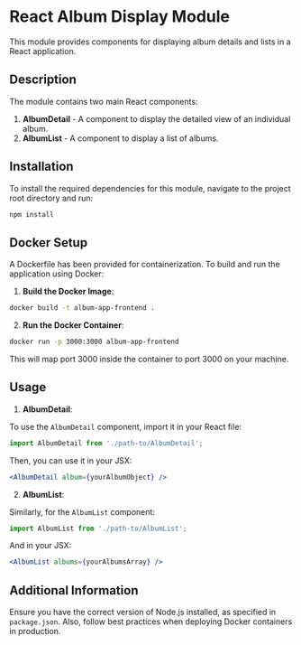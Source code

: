 
# React Album Display Module

This module provides components for displaying album details and lists in a React application.

## Description

The module contains two main React components:

1. **AlbumDetail** - A component to display the detailed view of an individual album.
2. **AlbumList** - A component to display a list of albums.

## Installation

To install the required dependencies for this module, navigate to the project root directory and run:

```bash
npm install
```

## Docker Setup

A Dockerfile has been provided for containerization. To build and run the application using Docker:

1. **Build the Docker Image**:

```bash
docker build -t album-app-frontend .
```

2. **Run the Docker Container**:

```bash
docker run -p 3000:3000 album-app-frontend
```

This will map port 3000 inside the container to port 3000 on your machine.

## Usage

1. **AlbumDetail**:

To use the `AlbumDetail` component, import it in your React file:

```javascript
import AlbumDetail from './path-to/AlbumDetail';
```

Then, you can use it in your JSX:

```jsx
<AlbumDetail album={yourAlbumObject} />
```

2. **AlbumList**:

Similarly, for the `AlbumList` component:

```javascript
import AlbumList from './path-to/AlbumList';
```

And in your JSX:

```jsx
<AlbumList albums={yourAlbumsArray} />
```

## Additional Information

Ensure you have the correct version of Node.js installed, as specified in `package.json`. Also, follow best practices when deploying Docker containers in production.
